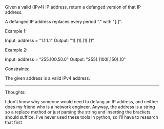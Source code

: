 Given a valid (IPv4) IP address, return a defanged version of that IP address.

A defanged IP address replaces every period "." with "[.]".

 

Example 1:

Input: address = "1.1.1.1"
Output: "1[.]1[.]1[.]1"


Example 2:

Input: address = "255.100.50.0"
Output: "255[.]100[.]50[.]0"
 

Constraints:

The given address is a valid IPv4 address.


--------------------------------------------------------------------------------------------------------
Thoughts:

I don't know why someone would need to defang an IP address, and neither does my friend who is a network engineer. Anyway, the address is a string so a replace method or just parsing the string and inserting the brackets should suffice. I've never used these tools in python, so I'll have to research that first